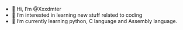 - 👋 Hi, I’m @Xxxdmter
- 👀 I’m interested in learning new stuff related to coding
- 🌱 I’m currently learning python, C language and Assembly language.

<!---
Xxxdmter/Xxxdmter is a ✨ special ✨ repository because its `README.md` (this file) appears on your GitHub profile.
You can click the Preview link to take a look at your changes.
--->

